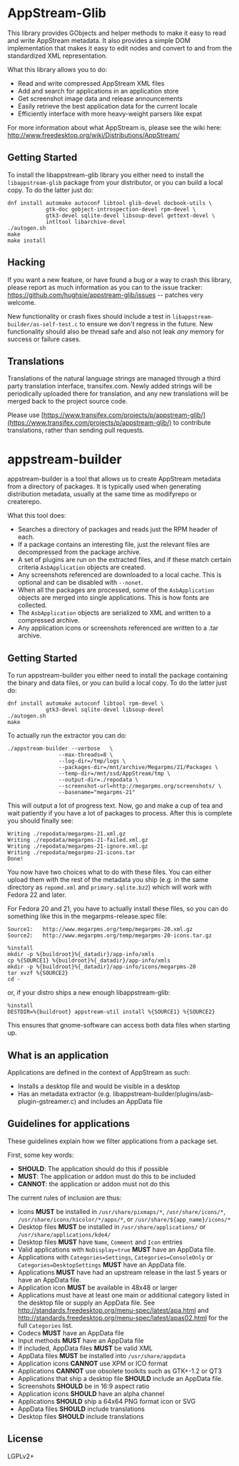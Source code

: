 AppStream-Glib
==============

This library provides GObjects and helper methods to make it easy to read and
write AppStream metadata. It also provides a simple DOM implementation that
makes it easy to edit nodes and convert to and from the standardized XML
representation.

What this library allows you to do:

 * Read and write compressed AppStream XML files
 * Add and search for applications in an application store
 * Get screenshot image data and release announcements
 * Easily retrieve the best application data for the current locale
 * Efficiently interface with more heavy-weight parsers like expat

For more information about what AppStream is, please see the wiki here:
http://www.freedesktop.org/wiki/Distributions/AppStream/

Getting Started
---------------

To install the libappstream-glib library you either need to install the
`libappstream-glib` package from your distributor, or you can build a local
copy. To do the latter just do:

    dnf install automake autoconf libtool glib-devel docbook-utils \
                gtk-doc gobject-introspection-devel rpm-devel \
                gtk3-devel sqlite-devel libsoup-devel gettext-devel \
                intltool libarchive-devel
    ./autogen.sh
    make
    make install

Hacking
-------

If you want a new feature, or have found a bug or a way to crash this library,
please report as much information as you can to the issue tracker:
https://github.com/hughsie/appstream-glib/issues -- patches very welcome.

New functionality or crash fixes should include a test in `libappstream-builder/as-self-test.c`
to ensure we don't regress in the future. New functionality should also be
thread safe and also not leak *any* memory for success or failure cases.

Translations
------------

Translations of the natural language strings are managed through a
third party translation interface, transifex.com.
Newly added strings will be periodically uploaded there for translation,
and any new translations will be merged back to the project source code.

Please use [https://www.transifex.com/projects/p/appstream-glib/](https://www.transifex.com/projects/p/appstream-glib/) to contribute translations,
rather than sending pull requests.

appstream-builder
=================

appstream-builder is a tool that allows us to create AppStream metadata from a
directory of packages.
It is typically used when generating distribution metadata, usually at the same
time as modifyrepo or createrepo.

What this tool does:

 * Searches a directory of packages and reads just the RPM header of each.
 * If a package contains an interesting file, just the relevant files are
   decompressed from the package archive.
 * A set of plugins are run on the extracted files, and if these match certain
   criteria `AsbApplication` objects are created.
 * Any screenshots referenced are downloaded to a local cache.
   This is optional and can be disabled with `--nonet`.
 * When all the packages are processed, some of the `AsbApplication` objects are
   merged into single applications. This is how fonts are collected.
 * The `AsbApplication` objects are serialized to XML and written to a
   compressed archive.
 * Any application icons or screenshots referenced are written to a .tar archive.

Getting Started
-----------

To run appstream-builder you either need to install the package containing the
binary and data files, or you can build a local copy. To do the latter just do:

    dnf install automake autoconf libtool rpm-devel \
                gtk3-devel sqlite-devel libsoup-devel
    ./autogen.sh
    make

To actually run the extractor you can do:

    ./appstream-builder --verbose   \
                    --max-threads=8 \
                    --log-dir=/tmp/logs \
                    --packages-dir=/mnt/archive/Megarpms/21/Packages \
                    --temp-dir=/mnt/ssd/AppStream/tmp \
                    --output-dir=./repodata \
                    --screenshot-url=http://megarpms.org/screenshots/ \
                    --basename="megarpms-21"

This will output a lot of progress text. Now, go and make a cup of tea and wait
patiently if you have a lot of packages to process. After this is complete
you should finally see:

    Writing ./repodata/megarpms-21.xml.gz
    Writing ./repodata/megarpms-21-failed.xml.gz
    Writing ./repodata/megarpms-21-ignore.xml.gz
    Writing ./repodata/megarpms-21-icons.tar
    Done!

You now have two choices what to do with these files. You can either upload
them with the rest of the metadata you ship (e.g. in the same directory as
`repomd.xml` and `primary.sqlite.bz2`) which will work with Fedora 22 and later.

For Fedora 20 and 21, you have to actually install these files, so you can do
something like this in the megarpms-release.spec file:

    Source1:   http://www.megarpms.org/temp/megarpms-20.xml.gz
    Source2:   http://www.megarpms.org/temp/megarpms-20-icons.tar.gz

    %install
    mkdir -p %{buildroot}%{_datadir}/app-info/xmls
    cp %{SOURCE1} %{buildroot}%{_datadir}/app-info/xmls
    mkdir -p %{buildroot}%{_datadir}/app-info/icons/megarpms-20
    tar xvzf %{SOURCE2}
    cd -

or, if your distro ships a new enough libappstream-glib:

    %install
    DESTDIR=%{buildroot} appstream-util install %{SOURCE1} %{SOURCE2}

This ensures that gnome-software can access both data files when starting up.

What is an application
-----------

Applications are defined in the context of AppStream as such:

 * Installs a desktop file and would be visible in a desktop
 * Has an metadata extractor (e.g. libappstream-builder/plugins/asb-plugin-gstreamer.c)
   and includes an AppData file

Guidelines for applications
-----------

These guidelines explain how we filter applications from a package set.

First, some key words:
 * **SHOULD**: The application should do this if possible
 * **MUST**: The application or addon must do this to be included
 * **CANNOT**: the application or addon must not do this

The current rules of inclusion are thus:

 * Icons **MUST** be installed in `/usr/share/pixmaps/*`, `/usr/share/icons/*`,
   `/usr/share/icons/hicolor/*/apps/*`, or `/usr/share/${app_name}/icons/*`
 * Desktop files **MUST** be installed in `/usr/share/applications/`
   or `/usr/share/applications/kde4/`
 * Desktop files **MUST** have `Name`, `Comment` and `Icon` entries
 * Valid applications with `NoDisplay=true` **MUST** have an AppData file.
 * Applications with `Categories=Settings`, `Categories=ConsoleOnly` or
   `Categories=DesktopSettings` **MUST** have an AppData file.
 * Applications **MUST** have had an upstream release in the last 5 years or
   have an AppData file.
 * Application icon **MUST** be available in 48x48 or larger
 * Applications must have at least one main or additional category listed
   in the desktop file or supply an AppData file.
   See http://standards.freedesktop.org/menu-spec/latest/apa.html and
   http://standards.freedesktop.org/menu-spec/latest/apas02.html for the
   full `Categories` list.
 * Codecs **MUST** have an AppData file
 * Input methods **MUST** have an AppData file
 * If included, AppData files **MUST** be valid XML
 * AppData files **MUST** be installed into `/usr/share/appdata`
 * Application icons **CANNOT** use XPM or ICO format
 * Applications **CANNOT** use obsolete toolkits such as GTK+-1.2 or QT3
 * Applications that ship a desktop file **SHOULD** include an AppData file.
 * Screenshots **SHOULD** be in 16:9 aspect ratio
 * Application icons **SHOULD** have an alpha channel
 * Applications **SHOULD** ship a 64x64 PNG format icon or SVG
 * AppData files **SHOULD** include translations
 * Desktop files **SHOULD** include translations

License
----

LGPLv2+
